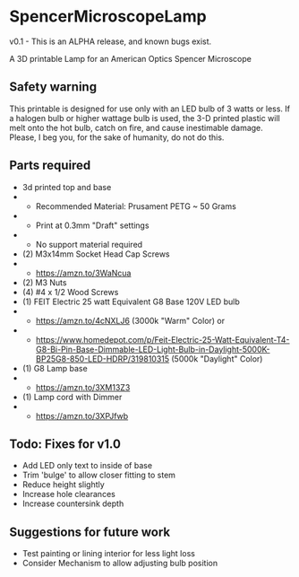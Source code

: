 # SpencerMicroscopeLamp
v0.1 - This is an ALPHA release, and known bugs exist.

A 3D printable Lamp for an American Optics Spencer Microscope

## Safety warning
This printable is designed for use only with an LED bulb of 3 watts or less.  If a halogen bulb or higher wattage bulb is used, the 3-D printed plastic will melt onto the hot bulb, catch on fire, and cause inestimable damage. Please, I beg you, for the sake of humanity, do not do this.

## Parts required
* 3d printed top and base
* * Recommended Material: Prusament PETG ~ 50 Grams
* * Print at 0.3mm "Draft" settings
* * No support material required
* (2) M3x14mm Socket Head Cap Screws
* * https://amzn.to/3WaNcua
* (2) M3 Nuts
* (4) #4 x 1/2 Wood Screws
* (1) FEIT Electric 25 watt Equivalent G8 Base 120V LED bulb
* * https://amzn.to/4cNXLJ6 (3000k "Warm" Color) or 
* * https://www.homedepot.com/p/Feit-Electric-25-Watt-Equivalent-T4-G8-Bi-Pin-Base-Dimmable-LED-Light-Bulb-in-Daylight-5000K-BP25G8-850-LED-HDRP/319810315 (5000k "Daylight" Color)
* (1) G8 Lamp base
* * https://amzn.to/3XM13Z3 
* (1) Lamp cord with Dimmer
* * https://amzn.to/3XPJfwb 

## Todo: Fixes for v1.0
* Add LED only text to inside of base
* Trim 'bulge' to allow closer fitting to stem
* Reduce height slightly
* Increase hole clearances
* Increase countersink depth

## Suggestions for future work
* Test painting or lining interior for less light loss
* Consider Mechanism to allow adjusting bulb position